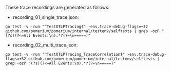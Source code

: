 These trace recordings are generated as follows:

- recording_01_single_trace.json:

`go test -v -run "^TestOTLPTracing$" -env.trace-debug-flags=+32 github.com/pomerium/pomerium/internal/testenv/selftests | grep -ozP "(?s)(?<=All Events:\n).*?(?=\n=====)"`

- recording_02_multi_trace.json:

`go test -v -run "^TestOTLPTracing_TraceCorrelation$" -env.trace-debug-flags=+32 github.com/pomerium/pomerium/internal/testenv/selftests | grep -ozP "(?s)(?<=All Events:\n).*?(?=\n=====)"`
